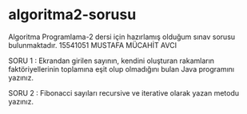 # algoritma2-sorusu
Algoritma Programlama-2 dersi için hazırlamış olduğum sınav sorusu bulunmaktadır.
15541051 MUSTAFA MÜCAHİT AVCI


SORU 1 : Ekrandan girilen sayının, kendini oluşturan rakamların faktöriyellerinin toplamına eşit olup olmadığını bulan Java programını yazınız.


SORU 2 : Fibonacci sayıları recursive ve iterative olarak yazan metodu yazınız.
